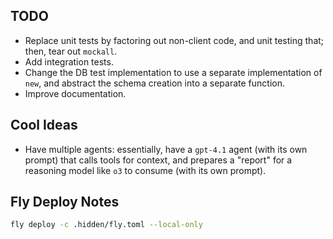 ## TODO

- Replace unit tests by factoring out non-client code, and unit testing that; then, tear out `mockall`.
- Add integration tests.
- Change the DB test implementation to use a separate implementation of `new`, and abstract the schema creation into a separate function.
- Improve documentation.

## Cool Ideas

- Have multiple agents: essentially, have a `gpt-4.1` agent (with its own prompt) that calls tools for context, and prepares a "report" for a reasoning model like `o3` to consume (with its own prompt).

## Fly Deploy Notes

```bash
fly deploy -c .hidden/fly.toml --local-only
```
